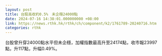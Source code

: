 ```yaml
---
layout: post
title: 台股高收約0.5%　未企穩24000點
date: 2024-07-16 14:38:01.000000000 +08:00
link: https://news.rthk.hk/rthk/ch/component/k2/1761789-20240716.htm
categories: rthk
---
```


台股曾升穿24000點水平但未企穩，加權指數最高升至24174點，收市報23997點，升117點，升幅0.49%。
